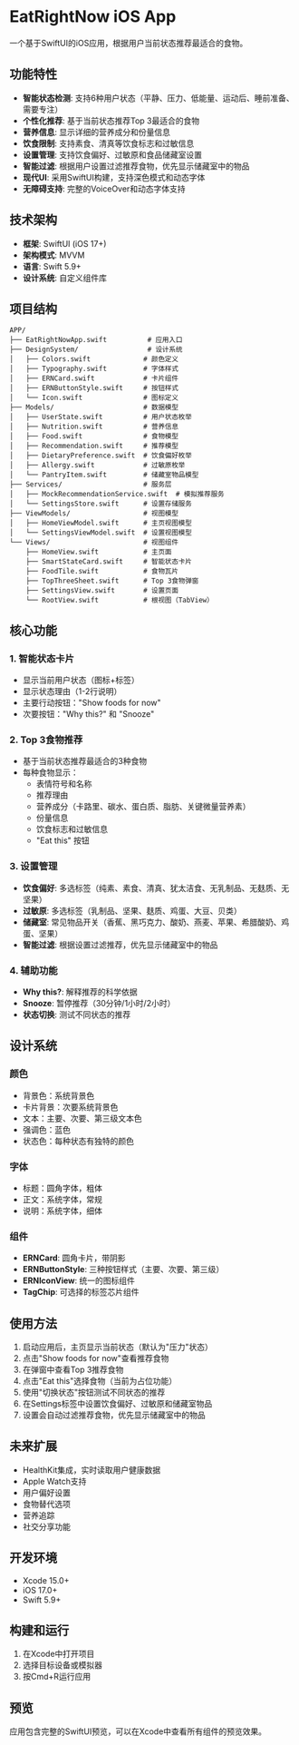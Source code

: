 # EatRightNow iOS App

一个基于SwiftUI的iOS应用，根据用户当前状态推荐最适合的食物。

## 功能特性

- **智能状态检测**: 支持6种用户状态（平静、压力、低能量、运动后、睡前准备、需要专注）
- **个性化推荐**: 基于当前状态推荐Top 3最适合的食物
- **营养信息**: 显示详细的营养成分和份量信息
- **饮食限制**: 支持素食、清真等饮食标志和过敏信息
- **设置管理**: 支持饮食偏好、过敏原和食品储藏室设置
- **智能过滤**: 根据用户设置过滤推荐食物，优先显示储藏室中的物品
- **现代UI**: 采用SwiftUI构建，支持深色模式和动态字体
- **无障碍支持**: 完整的VoiceOver和动态字体支持

## 技术架构

- **框架**: SwiftUI (iOS 17+)
- **架构模式**: MVVM
- **语言**: Swift 5.9+
- **设计系统**: 自定义组件库

## 项目结构

```
APP/
├── EatRightNowApp.swift          # 应用入口
├── DesignSystem/                 # 设计系统
│   ├── Colors.swift             # 颜色定义
│   ├── Typography.swift         # 字体样式
│   ├── ERNCard.swift            # 卡片组件
│   ├── ERNButtonStyle.swift     # 按钮样式
│   └── Icon.swift               # 图标定义
├── Models/                      # 数据模型
│   ├── UserState.swift          # 用户状态枚举
│   ├── Nutrition.swift          # 营养信息
│   ├── Food.swift               # 食物模型
│   ├── Recommendation.swift     # 推荐模型
│   ├── DietaryPreference.swift  # 饮食偏好枚举
│   ├── Allergy.swift            # 过敏原枚举
│   └── PantryItem.swift         # 储藏室物品模型
├── Services/                    # 服务层
│   ├── MockRecommendationService.swift  # 模拟推荐服务
│   └── SettingsStore.swift      # 设置存储服务
├── ViewModels/                  # 视图模型
│   ├── HomeViewModel.swift      # 主页视图模型
│   └── SettingsViewModel.swift  # 设置视图模型
└── Views/                       # 视图组件
    ├── HomeView.swift           # 主页面
    ├── SmartStateCard.swift     # 智能状态卡片
    ├── FoodTile.swift           # 食物瓦片
    ├── TopThreeSheet.swift      # Top 3食物弹窗
    ├── SettingsView.swift       # 设置页面
    └── RootView.swift           # 根视图（TabView）
```

## 核心功能

### 1. 智能状态卡片
- 显示当前用户状态（图标+标签）
- 显示状态理由（1-2行说明）
- 主要行动按钮："Show foods for now"
- 次要按钮："Why this?" 和 "Snooze"

### 2. Top 3食物推荐
- 基于当前状态推荐最适合的3种食物
- 每种食物显示：
  - 表情符号和名称
  - 推荐理由
  - 营养成分（卡路里、碳水、蛋白质、脂肪、关键微量营养素）
  - 份量信息
  - 饮食标志和过敏信息
  - "Eat this" 按钮

### 3. 设置管理
- **饮食偏好**: 多选标签（纯素、素食、清真、犹太洁食、无乳制品、无麸质、无坚果）
- **过敏原**: 多选标签（乳制品、坚果、麸质、鸡蛋、大豆、贝类）
- **储藏室**: 常见物品开关（香蕉、黑巧克力、酸奶、燕麦、苹果、希腊酸奶、鸡蛋、坚果）
- **智能过滤**: 根据设置过滤推荐，优先显示储藏室中的物品

### 4. 辅助功能
- **Why this?**: 解释推荐的科学依据
- **Snooze**: 暂停推荐（30分钟/1小时/2小时）
- **状态切换**: 测试不同状态的推荐

## 设计系统

### 颜色
- 背景色：系统背景色
- 卡片背景：次要系统背景色
- 文本：主要、次要、第三级文本色
- 强调色：蓝色
- 状态色：每种状态有独特的颜色

### 字体
- 标题：圆角字体，粗体
- 正文：系统字体，常规
- 说明：系统字体，细体

### 组件
- **ERNCard**: 圆角卡片，带阴影
- **ERNButtonStyle**: 三种按钮样式（主要、次要、第三级）
- **ERNIconView**: 统一的图标组件
- **TagChip**: 可选择的标签芯片组件

## 使用方法

1. 启动应用后，主页显示当前状态（默认为"压力"状态）
2. 点击"Show foods for now"查看推荐食物
3. 在弹窗中查看Top 3推荐食物
4. 点击"Eat this"选择食物（当前为占位功能）
5. 使用"切换状态"按钮测试不同状态的推荐
6. 在Settings标签中设置饮食偏好、过敏原和储藏室物品
7. 设置会自动过滤推荐食物，优先显示储藏室中的物品

## 未来扩展

- HealthKit集成，实时读取用户健康数据
- Apple Watch支持
- 用户偏好设置
- 食物替代选项
- 营养追踪
- 社交分享功能

## 开发环境

- Xcode 15.0+
- iOS 17.0+
- Swift 5.9+

## 构建和运行

1. 在Xcode中打开项目
2. 选择目标设备或模拟器
3. 按Cmd+R运行应用

## 预览

应用包含完整的SwiftUI预览，可以在Xcode中查看所有组件的预览效果。
